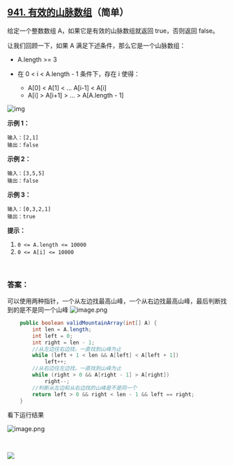 

## [941. 有效的山脉数组](https://leetcode-cn.com/problems/valid-mountain-array/)（简单）

给定一个整数数组 A，如果它是有效的山脉数组就返回 true，否则返回 false。

让我们回顾一下，如果 A 满足下述条件，那么它是一个山脉数组：

- A.length >= 3

- 在 0 < i < A.length - 1 条件下，存在 i 使得：
  - A[0] < A[1] < ... A[i-1] < A[i]
  - A[i] > A[i+1] > ... > A[A.length - 1]





![img](https://assets.leetcode.com/uploads/2019/10/20/hint_valid_mountain_array.png)

**示例 1：**

```
输入：[2,1]
输出：false
```

**示例 2：**

```
输入：[3,5,5]
输出：false
```

**示例 3：**

```
输入：[0,3,2,1]
输出：true
```



**提示：**

1. `0 <= A.length <= 10000`
2. `0 <= A[i] <= 10000 `



<br/>

### 答案：

可以使用两种指针，一个从左边找最高山峰，一个从右边找最高山峰，最后判断找到的是不是同一个山峰
![image.png](https://pic.leetcode-cn.com/1604367864-BSFQoM-image.png)

```java
    public boolean validMountainArray(int[] A) {
        int len = A.length;
        int left = 0;
        int right = len - 1;
        //从左边往右边找，一直找到山峰为止
        while (left + 1 < len && A[left] < A[left + 1])
            left++;
        //从右边往左边找，一直找到山峰为止
        while (right > 0 && A[right - 1] > A[right])
            right--;
        //判断从左边和从右边找的山峰是不是同一个
        return left > 0 && right < len - 1 && left == right;
    }
```

看下运行结果

![image.png](https://pic.leetcode-cn.com/1604367905-TnPBfN-image.png)



<br>

![](https://img-blog.csdnimg.cn/20200807155236311.png)


